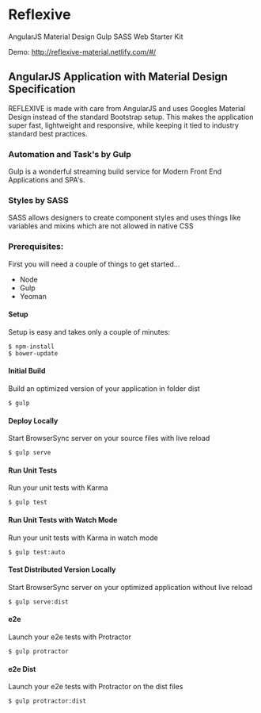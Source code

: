 # Reflexive
AngularJS Material Design Gulp SASS Web Starter Kit

Demo: http://reflexive-material.netlify.com/#/

## AngularJS Application with Material Design Specification
REFLEXIVE is made with care from AngularJS and uses Googles Material Design instead of the standard Bootstrap setup.  This makes the application super fast, lightweight and responsive, while keeping it tied to industry standard best practices.
### Automation and Task's by Gulp
Gulp is a wonderful streaming build service for Modern Front End Applications and SPA's.
### Styles by SASS
SASS allows designers to create component styles and uses things like variables and mixins which are not allowed in native CSS
### Prerequisites:
First you will need a couple of things to get started...

- Node
- Gulp
- Yeoman

#### Setup
Setup is easy and takes only a couple of minutes:

    $ npm-install
    $ bower-update

#### Initial Build
Build an optimized version of your application in folder dist

    $ gulp
#### Deploy Locally
Start BrowserSync server on your source files with live reload

    $ gulp serve
#### Run Unit Tests
Run your unit tests with Karma

    $ gulp test
#### Run Unit Tests with Watch Mode
Run your unit tests with Karma in watch mode

    $ gulp test:auto

#### Test Distributed Version Locally
Start BrowserSync server on your optimized application without live reload

    $ gulp serve:dist

#### e2e
Launch your e2e tests with Protractor

    $ gulp protractor

#### e2e Dist
Launch your e2e tests with Protractor on the dist files

    $ gulp protractor:dist

